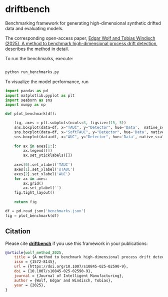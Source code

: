 # driftbench

Benchmarking framework for generating high-dimensional synthetic drifted data and evaluating
models.

The corresponding open-access paper, [Edgar Wolf and Tobias Windisch (2025), A method to benchmark high-dimensional 
process drift detection](https://link.springer.com/article/10.1007/s10845-025-02590-9), describes the
method in detail.

To run the benchmarks, execute:

```python

python run_benchmarks.py
```


To visualize the model performance, run

```python
import pandas as pd
import matplotlib.pyplot as plt
import seaborn as sns
import numpy as np

def plot_benchmark(df):

    fig, axes = plt.subplots(ncols=3, figsize=(15, 5))
    sns.boxplot(data=df, x="TAUC", y="Detector", hue='Data',  native_scale=True, ax=axes[0])
    sns.boxplot(data=df, x="SoftTAUC", y="Detector", hue='Data', native_scale=True, ax=axes[1])
    sns.boxplot(data=df, x="AUC", y="Detector", hue='Data', native_scale=True, ax=axes[2])
    
    for ax in axes[1:]:
        ax.legend([])
        ax.set_yticklabels([])
    
    axes[0].set_xlabel('TAUC')
    axes[1].set_xlabel('sTAUC')
    axes[2].set_xlabel('AUC')
    for ax in axes:
        ax.grid()
        ax.set_ylabel('')
    fig.tight_layout()
    
    return fig

df = pd.read_json('benchmarks.json') 
fig = plot_benchmark(df)
```

## Citation
Please cite [**driftbench**](https://github.com/edgarWolf/driftbench) if you use this framework in your publications:
```bibtex
@article{wolf_method_2025,
	title = {A method to benchmark high-dimensional process drift detection},
	issn = {1572-8145},
	url = {https://doi.org/10.1007/s10845-025-02590-9},
	doi = {10.1007/s10845-025-02590-9},
	journal = {Journal of Intelligent Manufacturing},
	author = {Wolf, Edgar and Windisch, Tobias},
	year = {2025},
}
```
